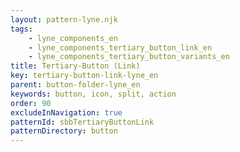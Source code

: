 ```yaml
---
layout: pattern-lyne.njk
tags: 
    - lyne_components_en
    - lyne_components_tertiary_button_link_en
    - lyne_components_tertiary_button_variants_en
title: Tertiary-Button (Link)
key: tertiary-button-link-lyne_en
parent: button-folder-lyne_en
keywords: button, icon, split, action
order: 90
excludeInNavigation: true
patternId: sbbTertiaryButtonLink
patternDirectory: button
---
```

